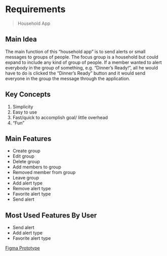 # Requirements
> Household App

## Main Idea

The main function of this “household app” is to send alerts or small messages to groups of people. The focus group is a household but could expand to include any kind of group of people. If a member wanted to alert everybody in the group of something, e.g. “Dinner’s Ready!”, all he would have to do is clicked the “Dinner’s Ready” button and it would send everyone in the group the message through the application.

## Key Concepts

1. Simplicity
2. Easy to use
3. Fast/quick to accomplish goal/ little overhead
4. “Fun”

## Main Features

- Create group
- Edit group
- Delete group
- Add members to group
- Removed member from group
- Leave group
- Add alert type
- Remove alert type
- Favorite alert type
- Send alert

## Most Used Features By User

- Send alert
- Add alert type
- Favorite alert type

[Figma Prototype](https://www.figma.com/proto/cBbwazMdPmn8w98q14cPxrw0/Household-App?node-id=1%3A2&viewport=-358%2C321%2C0.616693&scaling=scale-down)